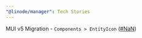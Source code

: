 ```yaml
---
"@linode/manager": Tech Stories
---
```


MUI v5 Migration - `Components > EntityIcon` ([#NaN](https://github.com/linode/manager/pull/NaN))
